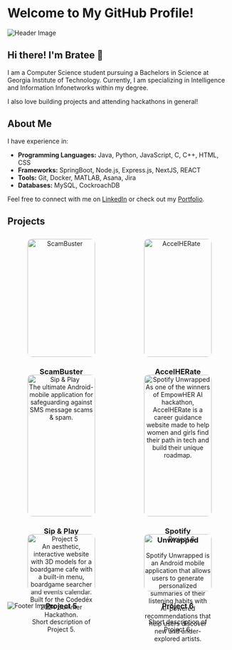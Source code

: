 # Welcome to My GitHub Profile!

![Header Image](https://via.placeholder.com/1200x300)

## Hi there! I'm Bratee 👋

I am a Computer Science student pursuing a Bachelors in Science at Georgia Institute of Technology. Currently, I am specializing in Intelligence and Information Infonetworks within my degree.

I also love building projects and attending hackathons in general!

## About Me

I have experience in:
- **Programming Languages:** Java, Python, JavaScript, C, C++, HTML, CSS
- **Frameworks:** SpringBoot, Node.js, Express.js, NextJS, REACT
- **Tools:** Git, Docker, MATLAB, Asana, Jira
- **Databases:** MySQL, CockroachDB

Feel free to connect with me on [LinkedIn](https://www.linkedin.com/in/bratee-podder/) or check out my [Portfolio](https://your-portfolio.com).

## Projects

<div style="display: flex; flex-wrap: wrap; justify-content: space-around; gap: 20px;">

  <div style="flex-basis: 30%; margin: 10px; text-align: center;">
    <a href="https://scambuster7.wordpress.com/">
      <img src="" alt="ScamBuster" style="width: 100%; border-radius: 10px;">
    </a>
    <h3>ScamBuster</h3>
    <p>The ultimate Android-mobile application for safeguarding against SMS message scams & spam.</p>
  </div>
  
  <div style="flex-basis: 30%; margin: 10px; text-align: center;">
    <a href="https://empowherhack.vercel.app/">
      <img src="" alt="AccelHERate" style="width: 100%; border-radius: 10px;">
    </a>
    <h3>AccelHERate</h3>
    <p>As one of the winners of EmpowHER AI hackathon, AccelHERate is a career guidance website made to help women and girls find their path in tech and build their unique roadmap.</p>
  </div>
  
  <div style="flex-basis: 30%; margin: 10px; text-align: center;">
    <a href="https://sipnplay23457.vercel.app/">
      <img src="" alt="Sip & Play" style="width: 100%; border-radius: 10px;">
    </a>
    <h3>Sip & Play</h3>
    <p>An aesthetic, interactive website with 3D models for a boardgame cafe with a built-in menu, boardgame searcher and events calendar. Built for the Codedéx 2024 Summer Hackathon.</p>
  </div>
  
  <div style="flex-basis: 30%; margin: 10px; text-align: center;">
    <a href="https://sites.google.com/view/spotify-unwrapped/home">
      <img src="" alt="Spotify Unwrapped" style="width: 100%; border-radius: 10px;">
    </a>
    <h3>Spotify Unwrapped</h3>
    <p>Spotify Unwrapped is an Android mobile application that allows users to generate personalized summaries of their listening habits with AI-powered recommendations that help users discover new and under-explored artists.</p>
  </div>
  
  <div style="flex-basis: 30%; margin: 10px; text-align: center;">
    <a href="https://example.com/project5">
      <img src="" alt="Project 5" style="width: 100%; border-radius: 10px;">
    </a>
    <h3>Project 5</h3>
    <p>Short description of Project 5.</p>
  </div>
  
  <div style="flex-basis: 30%; margin: 10px; text-align: center;">
    <a href="https://example.com/project6">
      <img src="" alt="Project 6" style="width: 100%; border-radius: 10px;">
    </a>
    <h3>Project 6</h3>
    <p>Short description of Project 6.</p>
  </div>

</div>


![Footer Image](https://via.placeholder.com/1200x100)


<!--
**brateepodder/brateepodder** is a ✨ _special_ ✨ repository because its `README.md` (this file) appears on your GitHub profile.

Here are some ideas to get you started:

- 🔭 I’m currently working on ...
- 🌱 I’m currently learning ...
- 👯 I’m looking to collaborate on ...
- 🤔 I’m looking for help with ...
- 💬 Ask me about ...
- 📫 How to reach me: ...
- 😄 Pronouns: ...
- ⚡ Fun fact: ...
-->
